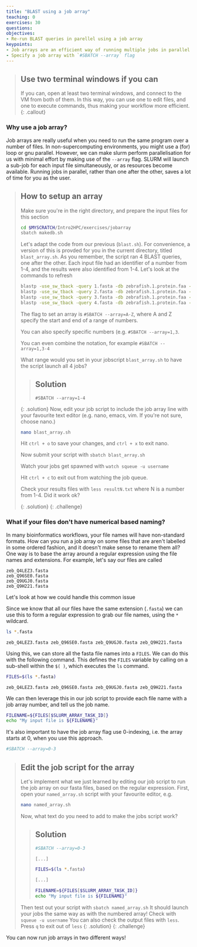 ```yaml
---
title: "BLAST using a job array"
teaching: 0
exercises: 30
questions:
objectives:
- Re-run BLAST queries in parellel using a job array
keypoints:
- Job arrays are an efficient way of running multiple jobs in parallel
- Specify a job array with `#SBATCH --array` flag
---
```


> ## Use two terminal windows if you can
>
> If you can, open at least two terminal windows, and connect to the VM from both of them.  In this way, you can use one to edit files, and one to execute commands, thus making your workflow more efficient.
{: .callout}

### Why use a job array?
Job arrays are really useful when you need to run the same program over a number of files. In non-supercomputing environments, you might use a (for) loop or gnu parallel. However, we can make slurm perform parallelisation for us with minimal effort by making use of the `--array` flag. SLURM will launch a sub-job for each input file simultaneously, or as resources become available. Running jobs in parallel, rather than one after the other, saves a lot of time for you as the user. 


> ## How to setup an array
> Make sure you're in the right directory, and prepare the input files for this section
> ```bash
> cd $MYSCRATCH/Intro2HPC/exercises/jobarray
> sbatch makedb.sh
> ```
> 
> Let's adapt the code from our previous (`blast.sh`). For convenience, a version of this is provded for you in the current directory, titled `blast_array.sh`. 
> As you remember, the script ran 4 BLAST queries, one after the other. Each input file had an identifier of a number from 1-4, and the results were also identified from 1-4. Let's look at the commands to refresh
> 
> ```bash
> blastp -use_sw_tback -query 1.fasta -db zebrafish.1.protein.faa -out result1.txt
> blastp -use_sw_tback -query 2.fasta -db zebrafish.1.protein.faa -out result2.txt
> blastp -use_sw_tback -query 3.fasta -db zebrafish.1.protein.faa -out result3.txt
> blastp -use_sw_tback -query 4.fasta -db zebrafish.1.protein.faa -out result4.txt
> ```
> 
> The flag to set an array is `#SBATCH --array=A-Z`, where A and Z specify the start and end of a range of numbers. 
> 
> You can also specify specific numbers (e.g. `#SBATCH --array=1,3`. 
> 
> You can even combine the notation, for example `#SBATCH --array=1,3-4`
> 
> What range would you set in your jobscript `blast_array.sh` to have the script launch all 4 jobs?
> 
> > ## Solution
> > 
> > `#SBATCH --array=1-4`
> > 
> {: .solution} 
> Now, edit your job script to include the job array line with your favourite text editor (e.g. nano, emacs, vim. If you're not sure, choose nano.)
> ```bash
> nano blast_array.sh
> ```
> 
> Hit `ctrl + o` to save your changes, and `ctrl + x` to exit nano. 
> 
> Now submit your script with `sbatch blast_array.sh` 
> 
> Watch your jobs get spawned with `watch squeue -u username` 
> 
> Hit `ctrl + c` to exit out from watching the job queue. 
> 
> Check your results files with `less resultN.txt` where N is a number from 1-4. Did it work ok? 
>
> {: .solution} 
{: .challenge} 

### What if your files don't have numerical based naming?
In many bioinformatics workflows, your file names will have non-standard formats. How can you run a job array on some files that are aren't labelled in some ordered fashion, and it doesn't make sense to rename them all? One way is to base the array around a regular expression using the file names and extensions. For example, let's say our files are called
```output
zeb_Q4LEZ3.fasta
zeb_Q96SE0.fasta 
zeb_Q9UGJ0.fasta 
zeb_Q9H221.fasta 
```

Let's look at how we could handle this common issue

Since we know that all our files have the same extension (`.fasta`) we can use this to form a regular expression to grab our file names, using the `*` wildcard. 
```bash
ls *.fasta
```
```output
zeb_Q4LEZ3.fasta zeb_Q96SE0.fasta zeb_Q9UGJ0.fasta zeb_Q9H221.fasta 
```

Using this, we can store all the fasta file names into a `FILES`. We can do this with the following command. This defines the `FILES` variable by calling on a sub-shell within the `$( )`, which executes the `ls` command.
```bash
FILES=$(ls *.fasta)
```
```output
zeb_Q4LEZ3.fasta zeb_Q96SE0.fasta zeb_Q9UGJ0.fasta zeb_Q9H221.fasta 
```

We can then leverage this in our job script to provide each file name with a job array number, and tell us the job name.
```bash
FILENAME=${FILES[$SLURM_ARRAY_TASK_ID]}
echo "My input file is ${FILENAME}"
```
It's also important to have the job array flag use 0-indexing, i.e. the array starts at 0, when you use this approach. 
```bash
#SBATCH --array=0-3
```

> ## Edit the job script for the array
> Let's implement what we just learned by editing our job script to run the job array on our fasta files, based on the regular expression.
> First, open your `named_array.sh` script with your favourite editor, e.g. 
> ```bash
> nano named_array.sh
> ```
> Now, what text do you need to add to make the jobs script work?
> > ## Solution
> > ```bash
> > #SBATCH --array=0-3
> > 
> > [...]
> > 
> > FILES=$(ls *.fasta)
> > 
> > [...]
> > 
> > FILENAME=${FILES[$SLURM_ARRAY_TASK_ID]}
> > echo "My input file is ${FILENAME}"
> > ```
> Then test out your script with `sbatch named_array.sh`
> It should launch your jobs the same way as with the numbered array! Check with `squeue -u username`
> You can also check the output files with `less`. Press `q` to exit out of `less`
> {: .solution} 
{: .challenge} 

You can now run job arrays in two different ways! 
